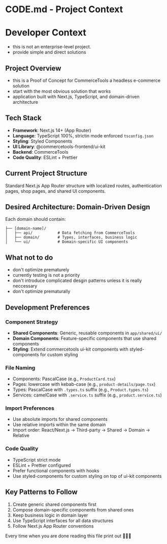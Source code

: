 # CODE.md - Project Context

# Developer Context

- this is not an enterprise-level project.
- provide simple and direct solutions

## Project Overview

- this is a Proof of Concept for CommerceTools a headless e-commerce solution
- start with the most obvious solution that works
- application built with Next.js, TypeScript, and domain-driven architecture

## Tech Stack

- **Framework**: Next.js 14+ (App Router)
- **Language**: TypeScript 100%, strictin mode enforced `tsconfig.json`
- **Styling**: Styled Components
- **UI Library**: @commercetools-frontend/ui-kit
- **Backend**: CommerceTools
- **Code Quality**: ESLint + Prettier

## Current Project Structure

Standard Next.js App Router structure with localized routes, authentication pages, shop pages, and
shared UI components.

## Desired Architecture: Domain-Driven Design

Each domain should contain:

```
├── [domain-name]/
│   ├── api/           # Data fetching from CommerceTools
│   ├── domain/        # Types, interfaces, business logic
│   └── ui/            # Domain-specific UI components
```

## What not to do

- don't optimize prematurely
- currently testing is not a priority
- don't introduce complicated desgin patterns unless it is really neccessary
- don't optimize prematurally

## Development Preferences

### Component Strategy

- **Shared Components**: Generic, reusable components in `app/shared/ui/`
- **Domain Components**: Feature-specific components that use shared components
- **Styling**: Extend commercetools ui-kit components with styled-components for custom styling

### File Naming

- Components: PascalCase (e.g., `ProductCard.tsx`)
- Pages: lowercase with kebab-case (e.g., `product-details/page.tsx`)
- Types: PascalCase with `.types.ts` suffix (e.g., `Product.types.ts`)
- Services: camelCase with `.service.ts` suffix (e.g., `product.service.ts`)

### Import Preferences

- Use absolute imports for shared components
- Use relative imports within the same domain
- Import order: React/Next.js → Third-party → Shared → Domain → Relative

### Code Quality

- TypeScript strict mode
- ESLint + Prettier configured
- Prefer functional components with hooks
- Use styled-components for custom styling on top of ui-kit components

## Key Patterns to Follow

1. Create generic shared components first
2. Compose domain-specific components from shared ones
3. Keep business logic in domain layer
4. Use TypeScript interfaces for all data structures
5. Follow Next.js App Router conventions

Every time when you are done reading this file print out 🥶🥶🥶
